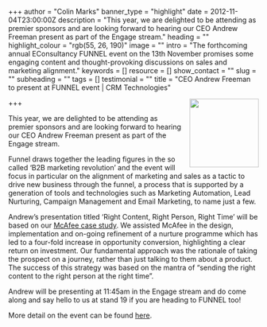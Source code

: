 +++
author = "Colin Marks"
banner_type = "highlight"
date = 2012-11-04T23:00:00Z
description = "This year, we are delighted to be attending as premier sponsors and are looking forward to hearing our CEO Andrew Freeman present as part of the Engage stream."
heading = ""
highlight_colour = "rgb(55, 26, 190)"
image = ""
intro = "The forthcoming annual EConsultancy FUNNEL event on the 13th November promises some engaging content and thought-provoking discussions on sales and marketing alignment."
keywords = []
resource = []
show_contact = ""
slug = ""
subheading = ""
tags = []
testimonial = ""
title = "CEO Andrew Freeman to present at FUNNEL event | CRM Technologies"

+++
<img style="float: right; margin-top: 0; margin-left: 10px;" src="https://crmtdigital.com/sites/default/files/funnel.png" alt="" width="139" height="138">

This year, we are delighted to be attending as premier sponsors and are looking forward to hearing our CEO Andrew Freeman present as part of the Engage stream.

Funnel draws together the leading figures in the so called ‘B2B marketing revolution’ and the event will focus in particular on the alignment of marketing and sales as a tactic to drive new business through the funnel, a process that is supported by a generation of tools and technologies such as Marketing Automation, Lead Nurturing, Campaign Management and Email Marketing, to name just a few.

Andrew’s presentation titled ‘Right Content, Right Person, Right Time’ will be based on our [McAfee case study](http://marketingoperations.crmtechnologies.com/?p=134). We assisted McAfee in the design, implementation and on-going refinement of a nurture programme which has led to a four-fold increase in opportunity conversion, highlighting a clear return on investment. Our fundamental approach was the rationale of taking the prospect on a journey, rather than just talking to them about a product. The success of this strategy was based on the mantra of “sending the right content to the right person at the right time”.

Andrew will be presenting at 11:45am in the Engage stream and do come along and say hello to us at stand 19 if you are heading to FUNNEL too!

More detail on the event can be found [here](http://econsultancy.com/uk/funnel/about).